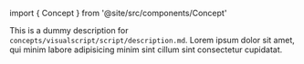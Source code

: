 import { Concept } from '@site/src/components/Concept'

<Concept
  title    = "script/description"
  kind     = "Core"
  category = "Visualscript"
  block    = {true}>
This is a dummy description for `concepts/visualscript/script/description.md`.
Lorem ipsum dolor sit amet, qui minim labore adipisicing minim sint cillum sint consectetur cupidatat.
</Concept>


